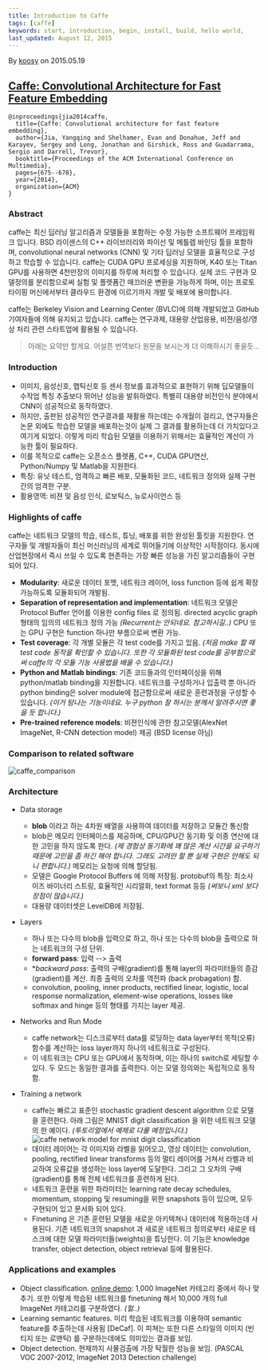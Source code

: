 ```yaml
---
title: Introduction to Caffe
tags: [caffe]
keywords: start, introduction, begin, install, build, hello world,
last_updated: August 12, 2015
---
```

By [koosy](https://www.facebook.com/Koosyong) on 2015.05.19

## [Caffe: Convolutional Architecture for Fast Feature Embedding](http://arxiv.org/abs/1408.5093)
    @inproceedings{jia2014caffe,
      title={Caffe: Convolutional architecture for fast feature embedding},
      author={Jia, Yangqing and Shelhamer, Evan and Donahue, Jeff and Karayev, Sergey and Long, Jonathan and Girshick, Ross and Guadarrama, Sergio and Darrell, Trevor},
      booktitle={Proceedings of the ACM International Conference on Multimedia},
      pages={675--678},
      year={2014},
      organization={ACM}
    }

### Abstract
caffe는 최신 딥러닝 알고리즘과 모델들을 포함하는 수정 가능한 소프트웨어 프레임워크 입니다. BSD 라이센스의 C++ 라이브러리와 파이선 및 메틀렙 바인딩 툴을 포함하며, convolutional neural networks (CNN) 및 기타 딥러닝 모델을 효율적으로 구성하고 학습할 수 있습니다. caffe는 CUDA GPU 프로세싱을 지원하며, K40 또는 Titan GPU를 사용하면 4천만장의 이미지를 하루에 처리할 수 있습니다. 실제 코드 구현과 모델정의를 분리함으로써 실험 및 플렛폼간 매끄러운 변환을 가능하게 하며, 이는 프로토타이핑 머신에서부터 클라우드 환경에 이르기까지 개발 및 배포에 용이합니다.

caffe는 Berkeley Vision and Learning Center (BVLC)에 의해 개발되었고 GitHub 기여자들에 의해 유지되고 있습니다. caffe는 연구과제, 대용량 산업응용, 비젼/음성/영상 처리 관련 스타트업에 활용될 수 있습니다.

> 아래는 요약만 할게요. 어설픈 번역보다 원문을 보시는게 더 이해하시기 좋을듯...

### Introduction 
* 이미지, 음성신호, 햅틱신호 등 센서 정보를 효과적으로 표현하기 위해 딥모델들이 수작업 특징 추출보다 뛰어난 성능을 발휘하였다. 특별히 대용량 비전인식 분야에서 CNN이 성공적으로 동작하였다.
* 하지만, 출판된 성공적인 연구결과를 재활용 하는데는 수개월이 걸리고, 연구자들은 논문 외에도 학습한 모델을 배포하는것이 실제 그 결과를 활용하는데 더 가치있다고 여기게 되었다. 이렇게 미리 학습된 모델을 이용하기 위해서는 효율적인 계산이 가능한 툴이 필요하다. 
* 이를 목적으로 caffe는 오픈소스 플렛폼, C++, CUDA GPU연산, Python/Numpy 및 Matlab을 지원한다. 
* 특징: 유닛 테스트, 엄격하고 빠른 배포, 모듈화된 코드, 네트워크 정의와 실제 구현간의 엄격한 구분. 
* 활용영역: 비젼 및 음성 인식, 로보틱스, 뉴로사이언스 등

### Highlights of caffe
caffe는 네트워크 모델의 학습, 테스트, 튜닝, 배포를 위한 완성된 툴킷을 지원한다. 연구자들 및 개발자들이 최신 머신러닝의 세계로 뛰어들기에 이상적인 시작점이다. 동시에 산업현장에서 즉시 쓰일 수 있도록 현존하는 가장 빠른 성능을 가진 알고리즘들이 구현되어 있다.
* **Modularity**: 새로운 데이터 포멧, 네트워크 레이어, loss function 등에 쉽게 확장 가능하도록 모듈화되어 개발됨.
* **Separation of representation and implementation**: 네트워크 모델은 Protocol Buffer 언어를 이용한 config files 로 정의됨. directed acyclic graph 형태의 임의의 네트워크 정의 가능 _(Recurrent는 안되네요. 참고하시길..)_ CPU 또는 GPU 구현은 function 하나만 부름으로써 변환 가능.  
* **Test coverage**: 각 개별 모듈은 각 test code를 가지고 있음. _(처음 make 할 때 test code 동작을 확인할 수 있습니다. 또한 각 모듈화된 test code를 공부함으로써 caffe의 각 모듈 기능 사용법을 배울 수 있습니다.)_
* **Python and Matlab bindings**: 기존 코드들과의 인터페이싱을 위해 python/matlab binding을 지원합니다. 네트워크를 구성하거나 입출력 뿐 아니라 python binding은 solver module에 접근함으로써 새로운 훈련과정을 구성할 수 있습니다. _(이거 탐나는 기능이네요. 누구 python 잘 하시는 분께서 알려주시면 좋을 듯 합니다.)_
* **Pre-trained reference models**: 비젼인식에 관한 참고모델(AlexNet ImageNet, R-CNN detection model) 제공 (BSD license 아님)

### Comparison to related software
![caffe_comparison](https://github.com/koosyong/caffestudy/blob/master/docs/wiki/caffe_comparison.png)

### Architecture
* Data storage
  * **blob** 이라고 하는 4차원 배열을 사용하여 데이터를 저장하고 모듈간 통신함
  * blob은 메모리 인터페이스를 제공하며, CPU/GPU간 동기화 및 이종 연산에 대한 고민을 하지 않도록 한다. _(제 경험상 동기화에 꽤 많은 계산 시간을 요구하기 때문에 고민을 좀 하긴 해야 합니다. 그래도 고려만 할 뿐 실제 구현은 안해도 되니 편합니다.)_ 메모리는 요청에 의해 할당됨. 
  * 모델은 Google Protocol Buffers 에 의해 저장됨. protobuf의 특징: 최소사이즈 바이너리 스트링, 효율적인 시리얼화, text format 등등 _(써보니 xml 보다 장점이 많습니다.)_
  * 대용량 데이터셋은 LevelDB에 저장됨. 

* Layers
  * 하나 또는 다수의 blob을 입력으로 하고, 하나 또는 다수의 blob을 출력으로 하는 네트워크의 구성 단위. 
  * **forward pass**: 입력 --> 출력
  * **backward pass*: 출력의 구배(gradient)를 통해 layer의 파라미터들의 증감(gradient)를 계산. 최종 출력의 오차를 역전파 (back probagation) 함.
  * convolution, pooling, inner products, rectified linear, logistic, local response normalization, element-wise operations, losses like softmax and hinge 등의 형태를 가지는 layer 제공. 
 
* Networks and Run Mode
  * caffe network는 디스크로부터 data를 로딩하는 data layer부터 목적(오류)함수를 계산하는 loss layer까지 하나의 네트워크로 구성된다. 
  * 이 네트워크는 CPU 또는 GPU에서 동작하며, 이는 하나의 switch로 세팅할 수 있다. 두 모드는 동일한 결과를 출력한다. 이는 모델 정의와는 독립적으로 동작함. 

* Training a network  
  * caffe는 빠르고 표준인 stochastic gradient descent algorithm 으로 모델을 훈련한다. 아래 그림은 MNIST digit classification 을 위한 네트워크 모델의 한 예이다. _(투토리얼에서 예제로 다룰 예정입니다.)_
![caffe network model for mnist digit classification](https://github.com/koosyong/caffestudy/blob/master/docs/wiki/caffe_network_mnist.png)
  * 데이터 레이어는 각 이미지와 라벨을 읽어오고, 영상 데이터는 convolution, pooling, rectified linear transforms 등의 멀티 레이어를 거쳐서 라벨과 비교하여 오류값을 생성하는 loss layer에 도달한다. 그리고 그 오차의 구배(gradient)를 통해 전체 네트워크를 훈련하게 된다.
  * 네트워크 훈련을 위한 파라미터는 learning rate decay schedules, momentum, stopping 및 resuming을 위한 snapshots 등이 있으며, 모두 구현되어 있고 문서화 되어 있다. 
  * Finetuning 은 기존 훈련된 모델을 새로운 아키텍쳐나 데이터에 적용하는데 사용된다. 기존 네트워크의 snapshot 과 새로운 네트워크 정의로부터 새로운 테스크에 대한 모델 파라미터들(weights)을 튜닝한다. 이 기능은 knowledge transfer, object detection, object retrieval 등에 활용된다. 

### Applications and examples
* Object classification. [online demo](http://demo.caffe.berkeleyvision.org/): 1,000 ImageNet 카테고리 중에서 하나 맞추기. 또한 이렇게 학습된 네트워크를 finetuning 해서 10,000 개의 full ImageNet 카테고리를 구분하였다. _(헐..)_
* Learning semantic features. 미리 학습된 네트워크를 이용하여 semantic feature를 추출하는데 사용됨 [DeCaf]. 이 피쳐는 또한 다른 스타일의 이미지 (빈티지 또는 로맨틱) 를 구분하는데에도 의미있는 결과를 보임. 
* Object detection. 현재까지 사물검출에 가장 탁월한 성능을 보임. (PASCAL VOC 2007-2012, ImageNet 2013 Detection challenge) 


